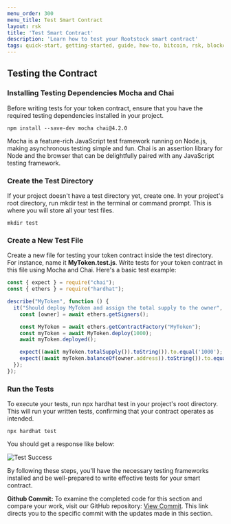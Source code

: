 ```yaml
---
menu_order: 300
menu_title: Test Smart Contract
layout: rsk
title: 'Test Smart Contract'
description: 'Learn how to test your Rootstock smart contract'
tags: quick-start, getting-started, guide, how-to, bitcoin, rsk, blockchain
---
```

## Testing the Contract

### Installing Testing Dependencies Mocha and Chai

Before writing tests for your token contract, ensure that you have the required testing dependencies installed in your project.

```shell
npm install --save-dev mocha chai@4.2.0
```

Mocha is a feature-rich JavaScript test framework running on Node.js, making asynchronous testing simple and fun. Chai is an assertion library for Node and the browser that can be delightfully paired with any JavaScript testing framework.

### Create the Test Directory

If your project doesn't have a test directory yet, create one. In your project's root directory, run mkdir test in the terminal or command prompt. This is where you will store all your test files.

```shell
mkdir test
```

### Create a New Test File

Create a new file for testing your token contract inside the test directory. For instance, name it **MyToken.test.js**.
Write tests for your token contract in this file using Mocha and Chai. Here's a basic test example:

```js
const { expect } = require("chai");
const { ethers } = require("hardhat");

describe("MyToken", function () {
  it("Should deploy MyToken and assign the total supply to the owner", async function () {
    const [owner] = await ethers.getSigners();

    const MyToken = await ethers.getContractFactory("MyToken");
    const myToken = await MyToken.deploy(1000);
    await myToken.deployed();

    expect((await myToken.totalSupply()).toString()).to.equal('1000');
    expect((await myToken.balanceOf(owner.address)).toString()).to.equal('1000');
  });
});
```

### Run the Tests

To execute your tests, run npx hardhat test in your project's root directory. This will run your written tests, confirming that your contract operates as intended.

```shell
npx hardhat test
```

You should get a response like below:

![Test Success](/assets/img/guides/quickstart/hardhat/test-success.png)

By following these steps, you'll have the necessary testing frameworks installed and be well-prepared to write effective tests for your smart contract.

**Github Commit:** To examine the completed code for this section and compare your work, visit our GitHub repository: [View Commit](https://github.com/jesus-iov/rootstock-quick-start-guide/commit/e55761a8438f61038e91bee561d9553ffda52c16). This link directs you to the specific commit with the updates made in this section.
